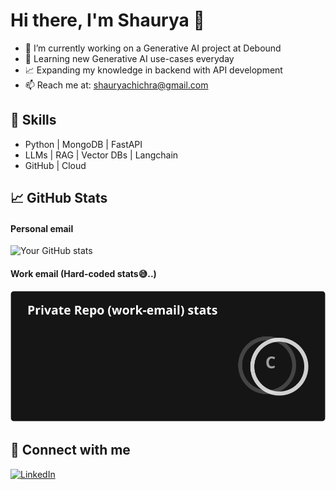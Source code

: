 # Hi there, I'm Shaurya 👋
- 🔭 I’m currently working on a Generative AI project at Debound
- 🌱 Learning new Generative AI use-cases everyday
- 📈 Expanding my knowledge in backend with API development
- 📫 Reach me at: shauryachichra@gmail.com

## 🚀 Skills
- Python | MongoDB | FastAPI
- LLMs | RAG | Vector DBs | Langchain
- GitHub | Cloud

## 📈 GitHub Stats
#### Personal email
![Your GitHub stats](https://github-readme-stats.vercel.app/api?username=shauryachichra5&show_icons=true&theme=dark&count_private=true)

#### Work email (Hard-coded stats😅..)
![My GitHub Stats](private-stats.svg)

## 🔗 Connect with me
[![LinkedIn](https://img.shields.io/badge/LinkedIn-blue?logo=linkedin)](https://linkedin.com/in/YOUR_LINK)

